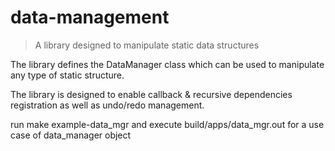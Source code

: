 # data-management

> A library designed to manipulate static data structures

The library defines the DataManager class which can be used to manipulate any type of static structure.

The library is designed to enable callback & recursive dependencies registration as well as undo/redo management.



run make example-data_mgr and execute build/apps/data_mgr.out for a use case of data_manager object
